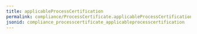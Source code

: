```yaml
---
title: applicableProcessCertification
permalink: compliance/ProcessCertificate.applicableProcessCertification.html
jsonid: compliance_processcertificate_applicableprocesscertification
---
```

